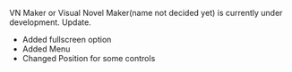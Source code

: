 VN Maker or Visual Novel Maker(name not decided yet) is currently under development.
Update.
- Added fullscreen option
- Added Menu
- Changed Position for some controls
